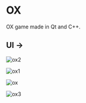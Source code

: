 # __OX__
OX game made in Qt and C++.

## UI ->

![ox2](https://user-images.githubusercontent.com/49648562/148117676-33d18f03-5267-47d5-bb04-e8012c2b1999.png)

![ox1](https://user-images.githubusercontent.com/49648562/148117695-641f7186-1531-424b-96d0-92559f4d401d.png)

![ox](https://user-images.githubusercontent.com/49648562/148117721-3a2bc583-2289-4530-9df7-78e1c43204aa.png)

![ox3](https://user-images.githubusercontent.com/49648562/148117734-24609e6f-8bc9-42cf-85f4-8fcbb1fa94fc.png)

